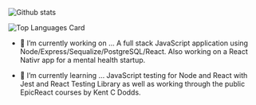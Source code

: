 ![Github stats](https://github-readme-stats.vercel.app/api?username=gabrielhicks&theme=vue&show_icons=true&count_private=true)

![Top Languages Card](https://github-readme-stats.vercel.app/api/top-langs/?username=gabrielhicks&langs_count=4&layout=compact)

- 🔭 I’m currently working on ...
 A full stack JavaScript application using Node/Express/Sequalize/PostgreSQL/React. Also working on a React Nativr app for a mental health startup.

- 🌱 I’m currently learning ...
 JavaScript testing for Node and React with Jest and React Testing Library as well as working through the public EpicReact courses by Kent C Dodds.
